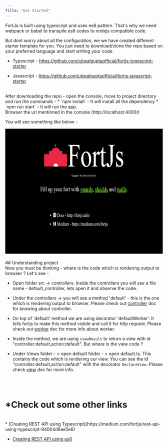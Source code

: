 ```yaml
---
Title: "Get Started"
---
```


FortJs is built using typescript and uses es6 pattern. That's why we need webpack or babel to transpile es6 codes to nodejs compatible code.

But dont worry about all the configuration, we we have created different starter template for you. You just need to download/clone the repo based on your preferred language and start writing your code.

* Typescript - <https://github.com/ujjwalguptaofficial/fortjs-typescript-starter>

* Javascript - <https://github.com/ujjwalguptaofficial/fortjs-javascript-starter>

<br>
After downloading the repo - open the console, move to project directory and run the commands -
* `npm install` - It will install all the dependency
* `npm run start` - It will run the app.

<br>
Browser the url mentioned in the console (http://localhost:4000/)

You will see something like below - 

<div style="text-align:center;">
<img src="/img/starter_screenshot.png" style="height:400px">
</div>


<br>
## Understanding project

<br>
Now you must be thinking - where is the code which is rendering output to browser ? Let's see -

* Open  folder src -> controllers. Inside the controllers you will see a file name - default_controller, lets open it and observe the code.

* Under the controllers -> you will see a method 'default' - this is the one which is rendering output to browser. Please check out [controller](/tutorial/controller) doc for knowing about controller.

* On top of 'default' method we are using decorator 'defaultWorker'. It tells fortjs to make this method visible and call it for http request. Please check out [worker](/tutorial/worker) doc for more info about worker.

* Inside the method, we are using `viewResult` to return a view with id "controller:default,action:default". But where is the view code ?

*  Under Views folder - > open default folder - > open default.ts. This contains the code which is rendering our view. You can see the id "controller:default,action:default" with the decorator `DeclareView`. Please check [view](/tutorial/view) doc for more info.

<br><br>
# *Check out some other links
<br>
* [Creating REST API using Typescript](https://medium.com/fortjs/rest-api-using-typescript-94004d9ae5e6)

* [Creating REST API using es6](https://medium.com/fortjs/rest-api-in-nodejs-using-es6-227765440b2b)